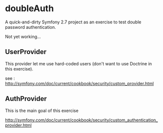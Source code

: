 doubleAuth
==========

A quick-and-dirty Symfony 2.7 project as an exercise to test double password authentication.

Not yet working...

## UserProvider

This provider let me use hard-coded users (don't want to use Doctrine in this exercise).

see : http://symfony.com/doc/current/cookbook/security/custom_provider.html

## AuthProvider

This is the main goal of this exercise

http://symfony.com/doc/current/cookbook/security/custom_authentication_provider.html
